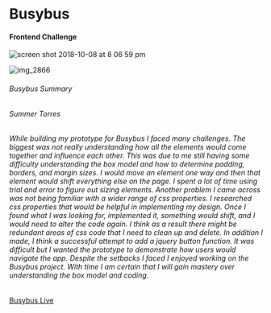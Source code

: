 # Busybus
#### Frontend Challenge


![screen shot 2018-10-08 at 8 06 59 pm](https://user-images.githubusercontent.com/36306207/46645798-7b7b7e80-cb3b-11e8-94b5-5105a7c55eb6.png)

![img_2866](https://user-images.githubusercontent.com/36306207/46835038-e60e0380-cd61-11e8-99ab-d5a5961a8024.PNG)

###### Busybus Summary
###### Summer Torres

###### <p>While building my prototype for Busybus I faced many challenges.  The biggest was not really understanding how all the elements would come together and influence each other.  This was due to me still having some difficulty understanding the box model and how to determine padding, borders, and margin sizes.   I would move an element one way and then that element would shift everything else on the page.  I spent a lot of time using trial and error to figure out sizing elements.  Another problem I came across was not being familiar with a wider range of css properties.  I researched css properties that would be helpful in implementing my design.  Once I found what I was looking for, implemented it, something would shift, and I would need to alter the code again.  I think as a result there might be redundant areas of css code that I need to clean up and delete.  In addition I made, I think a successful attempt to add a jquery button function.  It was difficult but I wanted the prototype to demonstrate how users would navigate the app.  Despite the setbacks I faced I enjoyed working on the Busybus project.  With time I am certain that I will gain mastery over understanding the box model and coding.</p>

[Busybus Live](https://mt-hiraki.github.io/Busybus/)

